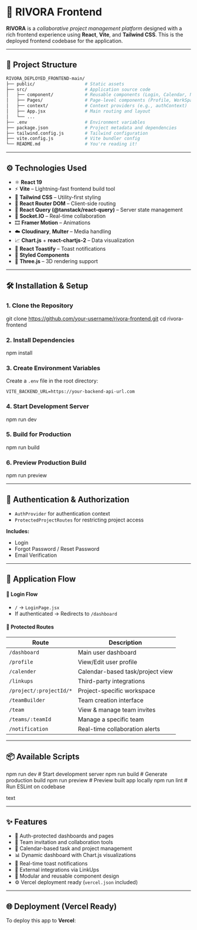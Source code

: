 # 🚀 RIVORA Frontend

**RIVORA** is a *collaborative project management platform* designed with a rich frontend experience using **React**, **Vite**, and **Tailwind CSS**. This is the deployed frontend codebase for the application.

---
## 📁 Project Structure

```bash
RIVORA_DEPLOYED_FRONTEND-main/
├── public/                   # Static assets
├── src/                      # Application source code
│   ├── component/            # Reusable components (Login, Calendar, Notification, etc.)
│   ├── Pages/                # Page-level components (Profile, WorkSpace, etc.)
│   ├── context/              # Context providers (e.g., authContext)
│   ├── App.jsx               # Main routing and layout
│   └── ...
├── .env                      # Environment variables
├── package.json              # Project metadata and dependencies
├── tailwind.config.js        # Tailwind configuration
├── vite.config.js            # Vite bundler config
└── README.md                 # You're reading it!
```


---

## ⚙️ Technologies Used

- ⚛️ **React 19**
- ⚡️ **Vite** – Lightning-fast frontend build tool
- 🎨 **Tailwind CSS** – Utility-first styling
- 🔁 **React Router DOM** – Client-side routing
- 🔄 **React Query (@tanstack/react-query)** – Server state management
- 📡 **Socket.IO** – Real-time collaboration
- 🎞️ **Framer Motion** – Animations
- ☁️ **Cloudinary**, **Multer** – Media handling
- 📈 **Chart.js** + **react-chartjs-2** – Data visualization
- 🔔 **React Toastify** – Toast notifications
- 💅 **Styled Components**
- 🧊 **Three.js** – 3D rendering support

---

## 🛠️ Installation & Setup

### 1. Clone the Repository

git clone https://github.com/your-username/rivora-frontend.git
cd rivora-frontend


### 2. Install Dependencies

npm install



### 3. Create Environment Variables

Create a `.env` file in the root directory:

`VITE_BACKEND_URL=https://your-backend-api-url.com`



### 4. Start Development Server

npm run dev



### 5. Build for Production

npm run build


### 6. Preview Production Build

npm run preview



---

## 🔐 Authentication & Authorization

- `AuthProvider` for authentication context
- `ProtectedProjectRoutes` for restricting project access

**Includes:**

- Login
- Forgot Password / Reset Password
- Email Verification

---

## 🔄 Application Flow

#### 🔸 Login Flow
- `/` → `LoginPage.jsx`
- If authenticated → Redirects to `/dashboard`

#### 🔸 Protected Routes

| Route                     | Description                             |
|--------------------------|-----------------------------------------|
| `/dashboard`             | Main user dashboard                     |
| `/profile`               | View/Edit user profile                  |
| `/calender`              | Calendar-based task/project view        |
| `/linkups`               | Third-party integrations                |
| `/project/:projectId/*`  | Project-specific workspace              |
| `/teamBuilder`           | Team creation interface                 |
| `/team`                  | View & manage team invites              |
| `/teams/:teamId`         | Manage a specific team                  |
| `/notification`          | Real-time collaboration alerts          |

---

## 📦 Available Scripts

npm run dev # Start development server
npm run build # Generate production build
npm run preview # Preview built app locally
npm run lint # Run ESLint on codebase

text

---

## ✨ Features

- 🔐 Auth-protected dashboards and pages
- 👥 Team invitation and collaboration tools
- 📅 Calendar-based task and project management
- 📊 Dynamic dashboard with Chart.js visualizations
- 🔔 Real-time toast notifications
- 🔗 External integrations via LinkUps
- 🧩 Modular and reusable component design
- ⚙️ Vercel deployment ready (`vercel.json` included)

---

## 🌐 Deployment (Vercel Ready)

To deploy this app to **Vercel**:

